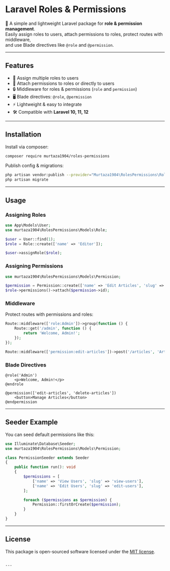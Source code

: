 # Laravel Roles & Permissions

🔐 A simple and lightweight Laravel package for **role & permission management**.  
Easily assign roles to users, attach permissions to roles, protect routes with middleware,  
and use Blade directives like `@role` and `@permission`.

---

## Features
- 🚀 Assign multiple roles to users
- 🎯 Attach permissions to roles or directly to users
- 🔒 Middleware for roles & permissions (`role` and `permission`)
- 🖥 Blade directives: `@role`, `@permission`
- ⚡ Lightweight & easy to integrate
- 🛠 Compatible with **Laravel 10, 11, 12**

---

## Installation

Install via composer:

```bash
composer require murtaza1904/roles-permissions
````

Publish config & migrations:

```bash
php artisan vendor:publish --provider="Murtaza1904\RolesPermissions\RolesPermissionsServiceProvider"
php artisan migrate
```

---

## Usage

### Assigning Roles

```php
use App\Models\User;
use murtaza1904\RolesPermissions\Models\Role;

$user = User::find(1);
$role = Role::create(['name' => 'Editor']);

$user->assignRole($role);
```

### Assigning Permissions

```php
use murtaza1904\RolesPermissions\Models\Permission;

$permission = Permission::create(['name' => 'Edit Articles', 'slug' => 'edit-articles']);
$role->permissions()->attach($permission->id);
```

### Middleware

Protect routes with permissions and roles:

```php
Route::middleware(['role:Admin'])->group(function () {
    Route::get('/admin', function () {
        return 'Welcome, Admin!';
    });
});

Route::middleware(['permission:edit-articles'])->post('/articles', 'ArticleController@update');
```

### Blade Directives

```blade
@role('Admin')
    <p>Welcome, Admin!</p>
@endrole

@permission(['edit-articles', 'delete-articles'])
    <button>Manage Articles</button>
@endpermission
```

---

## Seeder Example

You can seed default permissions like this:

```php
use Illuminate\Database\Seeder;
use murtaza1904\RolesPermissions\Models\Permission;

class PermissionSeeder extends Seeder
{
    public function run(): void
    {
        $permissions = [
            ['name' => 'View Users', 'slug' => 'view-users'],
            ['name' => 'Edit Users', 'slug' => 'edit-users'],
        ];

        foreach ($permissions as $permission) {
            Permission::firstOrCreate($permission);
        }
    }
}
```

---

## License

This package is open-sourced software licensed under the [MIT license](LICENSE).

```

---